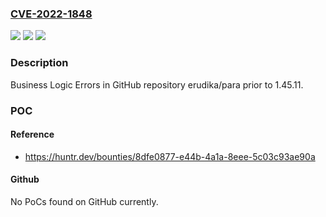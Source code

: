 ### [CVE-2022-1848](https://cve.mitre.org/cgi-bin/cvename.cgi?name=CVE-2022-1848)
![](https://img.shields.io/static/v1?label=Product&message=erudika%2Fpara&color=blue)
![](https://img.shields.io/static/v1?label=Version&message=n%2Fa&color=blue)
![](https://img.shields.io/static/v1?label=Vulnerability&message=CWE-840%20Business%20Logic%20Errors&color=brighgreen)

### Description

Business Logic Errors in GitHub repository erudika/para prior to 1.45.11.

### POC

#### Reference
- https://huntr.dev/bounties/8dfe0877-e44b-4a1a-8eee-5c03c93ae90a

#### Github
No PoCs found on GitHub currently.

